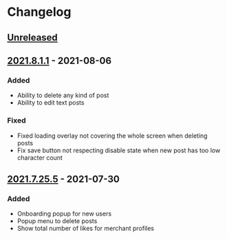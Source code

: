 # Changelog

## [Unreleased]

## [2021.8.1.1] - 2021-08-06

### Added

- Ability to delete any kind of post
- Ability to edit text posts

### Fixed

- Fixed loading overlay not covering the whole screen when deleting posts
- Fix save button not respecting disable state when new post has too low
  character count

## [2021.7.25.5] - 2021-07-30

### Added

- Onboarding popup for new users
- Popup menu to delete posts
- Show total number of likes for merchant profiles

[unreleased]: https://github.com/discovrr-io/discovrr-app/compare/2021.8.1.1...HEAD
[2021.8.1.1]: https://github.com/discovrr-io/discovrr-app/compare/2021.7.25.5...2021.8.1.1
[2021.7.25.5]: https://github.com/discovrr-io/discovrr-app/releases/tag/2021.7.25.5
